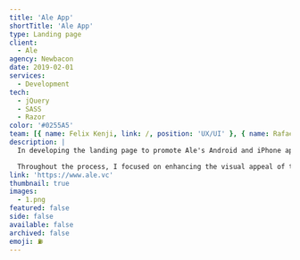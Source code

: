 ```yaml
---
title: 'Ale App'
shortTitle: 'Ale App'
type: Landing page
client:
  - Ale
agency: Newbacon
date: 2019-02-01
services:
  - Development
tech:
  - jQuery
  - SASS
  - Razor
color: '#0255A5'
team: [{ name: Felix Kenji, link: /, position: 'UX/UI' }, { name: Rafael, link: /, position: 'Back-end' }]
description: |
  In developing the landing page to promote Ale's Android and iPhone app, we employed a targeted content strategy. It was my responsibility to closely collaborate with the back-end team and implement a threaded approach to content personalization. Our goal was to create a dynamic and captivating user experience by incorporating subtle scroll-based interactions and immersive details.

  Throughout the process, I focused on enhancing the visual appeal of the page while effectively engaging and maintaining user interest in the content. By utilizing these techniques, we were able to create an engaging and personalized experience for Ale's customer base, encouraging them to explore and interact with the app.
link: 'https://www.ale.vc'
thumbnail: true
images:
  - 1.png
featured: false
side: false
available: false
archived: false
emoji: ⛽
---
```

